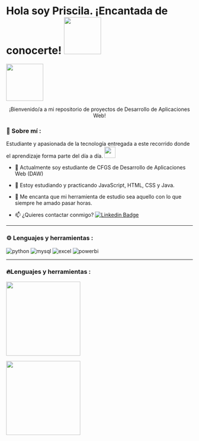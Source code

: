 <h1>
  Hola soy Priscila. ¡Encantada de conocerte!
  <img decoding="async" src="https://media0.giphy.com/media/v1.Y2lkPTc5MGI3NjExaHk3N3pkMW1nbjI2cWFkdGp1dXY4cXd2enhoNmtlMHBxdjNqamJ4cSZlcD12MV9pbnRlcm5hbF9naWZfYnlfaWQmY3Q9Zw/xUPGcEliCc7bETyfO8/giphy.gif" width="100px"/>
</h1> <div id="header" align="left">
<img decoding="async" src="![social-2deb6d7d43e7](https://github.com/user-attachments/assets/9334f70e-24c2-4f4c-89e2-0bb0d78c789c)"width="100px"/>
  <p align="center">
    ¡Bienvenido/a a mi repositorio de proyectos de Desarrollo de Aplicaciones Web!
</p> 
 


### 🌷 Sobre mí :
Estudiante y apasionada de la tecnología entregada a este recorrido donde el aprendizaje forma parte del día a día. <img decoding="async" src="https://media.giphy.com/media/WUlplcMpOCEmTGBtBW/giphy.gif" width="30">
* :telescope: Actualmente soy estudiante de CFGS de Desarrollo de Aplicaciones Web (DAW) 

* :seedling: Estoy estudiando y practicando JavaScript, HTML, CSS y Java. 

* 💖 Me encanta que mi herramienta de estudio sea aquello con lo que siempre he amado pasar horas. 

* :mailbox: ¿Quieres contactar conmigo? [![Linkedin Badge](https://img.shields.io/badge/-Priscila-blue?style=flat&logo=Linkedin&logoColor=white)](https://www.linkedin.com/in/priscilaluis/)

---

### ⚙ Lenguajes y herramientas :
<div id="header" align="left">
    <img decoding="async" src="https://img.shields.io/badge/Python-3776AB?style=for-the-badge&logo=python&logoColor=white" alt="python"/>
  </a>
    <img decoding="async" src="https://img.shields.io/badge/MySQL-6DB33F?style=for-the-badge&logo=mysql&logoColor=white" alt="mysql"/>
  </a>
 <img decoding="async" src="https://img.shields.io/badge/Microsoft_Excel-217346?style=for-the-badge&logo=microsoft-excel&logoColor=white" alt="excel"/>
  </a>
 <img decoding="async" src="https://img.shields.io/badge/Power_BI-FFBE00?style=for-the-badge&logo=Power-BI&logoColor=white" alt="powerbi"/>
  </a>

</div>

---

### 🔥Lenguajes y herramientas :


<a href="https://github.com/anuraghazra/convoychat"> </a>
  <img height=200 align="center" src="https://github-readme-stats.vercel.app/api/top-langs?username=ResetMeNow&layout=compact&langs_count=8&card_width=320" />


<a href="https://github.com/anuraghazra/github-readme-stats"> </a>
  <img height=200 align="center" src="https://github-readme-stats.vercel.app/api?username=ResetMeNow" />






